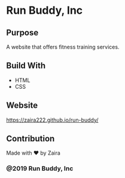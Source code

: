 # Run Buddy, Inc

## Purpose
A website that offers fitness training services.

## Build With
* HTML
* CSS

## Website 
https://zaira222.github.io/run-buddy/

## Contribution
Made with ❤️ by Zaira

### @2019 Run Buddy, Inc
